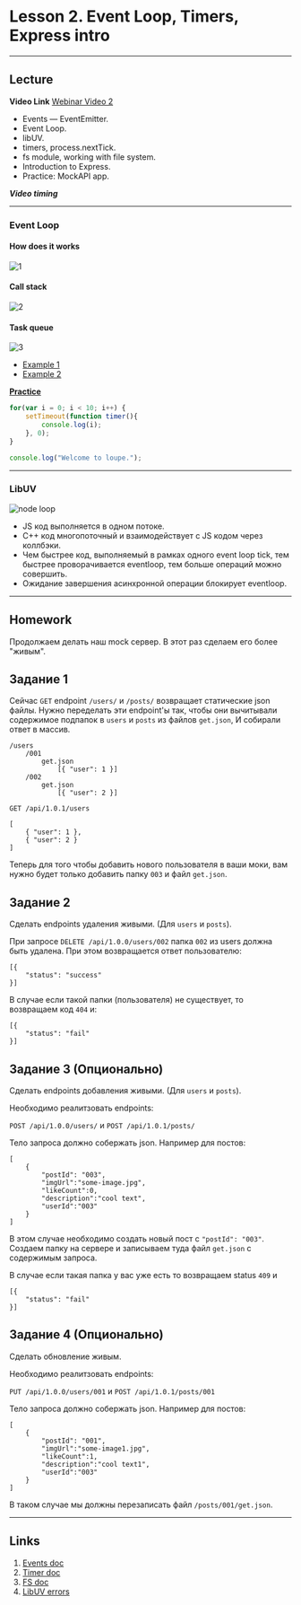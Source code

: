 # Lesson 2. Event Loop, Timers, Express intro

----
## Lecture

**Video Link** [Webinar Video 2](https://youtu.be/o-uat-Oihkk) 

* Events — EventEmitter.
* Event Loop.
* libUV.
* timers, process.nextTick.
* fs module, working with file system.
* Introduction to Express.
* Practice: MockAPI app.

***Video timing***

----
### Event Loop

#### How does it works

![1](../_assets/eventloop1.png)

#### Call stack

![2](../_assets/eventloop2.png)

#### Task queue

![3](../_assets/eventloop3.png)

* [Example 1](http://latentflip.com/loupe/?code=Y29uc29sZS5sb2coIlN0YXJ0ZWQhIik7CgokLm9uKCdidXR0b24nLCAnY2xpY2snLCBmdW5jdGlvbiBvbkNsaWNrKCkgewogICAgY29uc29sZS5sb2coJ1lvdSBjbGlja2VkIHRoZSBidXR0b24hJyk7ICAgIAp9KTsKCmNvbnNvbGUubG9nKCJIaSEiKTsKCnNldFRpbWVvdXQoZnVuY3Rpb24gdGltZW91dCgpIHsKICAgIGNvbnNvbGUubG9nKCJUaW1lb3V0IGZpbmlzaGVkISIpOwp9LCA1MDAwKTsKCmNvbnNvbGUubG9nKCJEb25lLiIpOw%3D%3D!!!PGJ1dHRvbj5DbGljayBtZSE8L2J1dHRvbj4%3D)
* [Example 2](http://latentflip.com/loupe/?code=c2V0VGltZW91dChmdW5jdGlvbiB0aW1lb3V0MSgpIHsKICAgIGNvbnNvbGUubG9nKCJUaW1lb3V0IDEiKTsKfSwgMTAwMCk7CgpzZXRUaW1lb3V0KGZ1bmN0aW9uIHRpbWVvdXQyKCkgewogICAgY29uc29sZS5sb2coIlRpbWVvdXQgMiIpOwp9LCAxMDAwKTsKCnNldFRpbWVvdXQoZnVuY3Rpb24gdGltZW91dDMoKSB7CiAgICBjb25zb2xlLmxvZygiVGltZW91dCAzIik7Cn0sIDEwMDApOwoKc2V0VGltZW91dChmdW5jdGlvbiB0aW1lb3V0NCgpIHsKICAgIGNvbnNvbGUubG9nKCJUaW1lb3V0IDQiKTsKfSwgMTAwMCk7!!!PGJ1dHRvbj5DbGljayBtZSE8L2J1dHRvbj4%3D)

**[Practice](http://latentflip.com/loupe/)**

```js
for(var i = 0; i < 10; i++) {
    setTimeout(function timer(){
        console.log(i);
    }, 0);
}

console.log("Welcome to loupe.");

```

----
### LibUV

![node loop](../_assets/node_loop.png)

* JS код выполняется в одном потоке.
* С++ код многопоточный и взаимодействует с JS кодом через коллбэки.
* Чем быстрее код, выполняемый в рамках одного event loop tick, тем быстрее проворачивается eventloop, тем больше операций можно совершить.
* Ожидание завершения асинхронной операции блокирует eventloop.


----
## Homework

Продолжаем делать наш mock сервер. В этот раз сделаем его более "живым".

## Задание 1

Сейчас `GET` endpoint `/users/` и `/posts/` возвращает статические json файлы.
Нужно переделать эти endpoint'ы так, чтобы они вычитывали содержимое подпапок в `users` и `posts` из файлов `get.json`,
И собирали ответ в массив.

```
/users
    /001
        get.json
            [{ "user": 1 }]
    /002
        get.json
            [{ "user": 2 }]
```

```
GET /api/1.0.1/users

[
    { "user": 1 },
    { "user": 2 }
]

```

Теперь для того чтобы добавить нового пользователя в ваши моки, вам нужно будет только добавить папку `003` и файл `get.json`.

## Задание 2

Сделать endpoints удаления живыми. (Для `users` и `posts`).

При запросе `DELETE /api/1.0.0/users/002` папка `002` из users должна быть удалена. При этом возвращается ответ 
пользователю:
 
```
[{
    "status": "success"
}]
```

В случае если такой папки (пользователя) не существует, то возвращаем код `404` и:
```
[{
    "status": "fail"
}]
```

## Задание 3 (Опционально)

Сделать endpoints добавления живыми. (Для `users` и `posts`).

Необходимо реалитзовать endpoints:

`POST /api/1.0.0/users/` и `POST /api/1.0.1/posts/`

Тело запроса должно собержать json. Например для постов:

```
[
    {
        "postId": "003",
        "imgUrl":"some-image.jpg",
        "likeCount":0,
        "description":"cool text",
        "userId":"003"
    }
]
```

В этом случае необходимо создать новый пост с `"postId": "003"`.
Создаем папку на сервере и записываем туда файл `get.json` с содержимым запроса.
 
В случае если такая папка у вас уже есть то возвращаем status `409` и
```
[{
    "status": "fail"
}]
```

## Задание 4 (Опционально)

Сделать обновление живым.

Необходимо реалитзовать endpoints:

`PUT /api/1.0.0/users/001` и `POST /api/1.0.1/posts/001`

Тело запроса должно собержать json. Например для постов:

```
[
    {
        "postId": "001",
        "imgUrl":"some-image1.jpg",
        "likeCount":1,
        "description":"cool text1",
        "userId":"003"
    }
]
```

В таком случае мы должны перезаписать файл `/posts/001/get.json`.



----
## Links

1. [Events doc](https://nodejs.org/dist/latest-v6.x/docs/api/events.html)
2. [Timer doc](https://nodejs.org/dist/latest-v6.x/docs/api/timers.html)
3. [FS doc](https://nodejs.org/dist/latest-v6.x/docs/api/fs.html)
4. [LibUV errors](https://github.com/libuv/libuv/blob/v1.x/include/uv.h)
